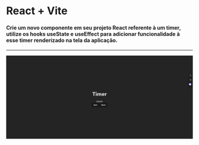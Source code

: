 # React + Vite

#### Crie um novo componente em seu projeto React referente à um timer, utilize os hooks useState e useEffect para adicionar funcionalidade à esse timer renderizado na tela da aplicação.
<hr>

<img src="src/img/1.png">